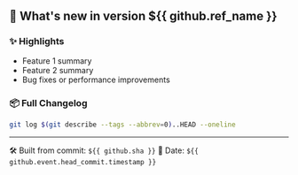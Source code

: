 
## 🚀 What's new in version ${{ github.ref_name }}

### ✨ Highlights
- Feature 1 summary
- Feature 2 summary
- Bug fixes or performance improvements

### 📦 Full Changelog
```bash
git log $(git describe --tags --abbrev=0)..HEAD --oneline
```

---

🛠 Built from commit: `${{ github.sha }}`
📅 Date: `${{ github.event.head_commit.timestamp }}`
